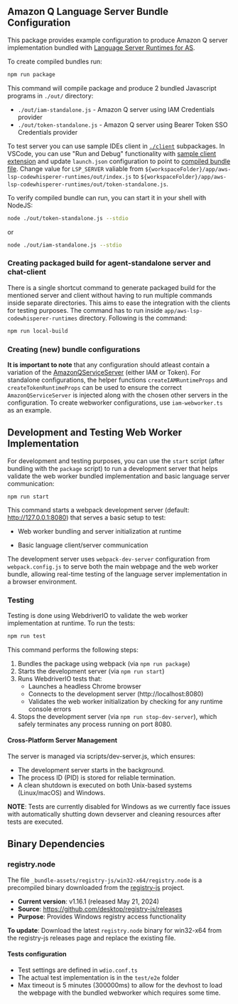 ## Amazon Q Language Server Bundle Configuration

This package provides example configuration to produce Amazon Q server implementation bundled with [Language Server Runtimes for AS](https://github.com/aws/language-server-runtimes).

To create compiled bundles run:
```bash
npm run package
```

This command will compile package and produce 2 bundled Javascript programs in `./out/` directory: 
- `./out/iam-standalone.js` - Amazon Q server using IAM Credentials provider
- `./out/token-standalone.js` - Amazon Q server using Bearer Token SSO Credentials provider

To test server you can use sample IDEs client in [`./client`](../../client) subpackages. In VSCode, you can use "Run and Debug" functionality with [sample client extension](../../CONTRIBUTING.md#with-minimal-vscode-client) and update `launch.json` configuration to point to [compiled bundle file](../../.vscode/launch.json#L60). Change value for `LSP_SERVER` valiable from `${workspaceFolder}/app/aws-lsp-codewhisperer-runtimes/out/index.js` to `${workspaceFolder}/app/aws-lsp-codewhisperer-runtimes/out/token-standalone.js`.

To verify compiled bundle can run, you can start it in your shell with NodeJS:

```bash
node ./out/token-standalone.js --stdio
```

or

```bash
node ./out/iam-standalone.js --stdio
```

### Creating packaged build for agent-standalone server and chat-client
There is a single shortcut command to generate packaged build for the mentioned server and client without having to run multiple commands inside separate directories. 
This aims to ease the integration with the clients for testing purposes. The command has to run inside `app/aws-lsp-codewhisperer-runtimes` directory. Following is the command:
```bash
npm run local-build
```

### Creating (new) bundle configurations

**It is important to note** that any configuration should atleast contain a variation of the [AmazonQServiceServer](https://github.com/aws/language-servers/blob/main/server/aws-lsp-codewhisperer/src/shared/amazonQServer.ts) (either IAM or Token). For standalone configurations, the
helper functions `createIAMRuntimeProps` and `createTokenRuntimeProps` can be used to ensure the correct `AmazonQServiceServer` is injected along with the chosen
other servers in the configuration. To create webworker configurations, use `iam-webworker.ts` as an example.


## Development and Testing Web Worker Implementation

For development and testing purposes, you can use the `start` script (after bundling with the `package` script) to run a development server that helps validate the web worker bundled implementation and basic language server communication:

```
npm run start
```
This command starts a webpack development server (default: http://127.0.0.1:8080) that serves a basic setup to test:

- Web worker bundling and server initialization at runtime

- Basic language client/server communication

The development server uses `webpack-dev-server` configuration from `webpack.config.js` to serve both the main webpage and the web worker bundle, allowing real-time testing of the language server implementation in a browser environment.

### Testing
Testing is done using WebdriverIO to validate the web worker implementation at runtime. To run the tests:
```bash
npm run test
```
This command performs the following steps:
1. Bundles the package using webpack (via `npm run package`)
2. Starts the development server (via `npm run start`)
3. Runs WebdriverIO tests that:
    - Launches a headless Chrome browser
    - Connects to the development server (http://localhost:8080)
    - Validates the web worker initialization by checking for any runtime console errors
4. Stops the development server (via `npm run stop-dev-server`), which safely terminates any process running on port 8080.

#### Cross-Platform Server Management
The server is managed via scripts/dev-server.js, which ensures:
- The development server starts in the background.
- The process ID (PID) is stored for reliable termination.
- A clean shutdown is executed on both Unix-based systems (Linux/macOS) and Windows.

**NOTE**: Tests are currently disabled for Windows as we currently face issues with automatically shutting down devserver and cleaning resources after tests are executed.

## Binary Dependencies

### registry.node
The file `_bundle-assets/registry-js/win32-x64/registry.node` is a precompiled binary downloaded from the [registry-js](https://github.com/desktop/registry-js) project.

- **Current version**: v1.16.1 (released May 21, 2024)
- **Source**: https://github.com/desktop/registry-js/releases
- **Purpose**: Provides Windows registry access functionality

**To update**: Download the latest `registry.node` binary for win32-x64 from the registry-js releases page and replace the existing file.

#### Tests configuration
- Test settings are defined in `wdio.conf.ts`
- The actual test implementation is in the `test/e2e` folder
- Max timeout is 5 minutes (300000ms) to allow for the devhost to load the webpage with the bundled webworker which requires some time.
